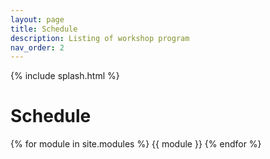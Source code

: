 ```yaml
---
layout: page
title: Schedule
description: Listing of workshop program
nav_order: 2
---
```


{% include splash.html %}

# Schedule

{% for module in site.modules %}
{{ module }}
{% endfor %}
